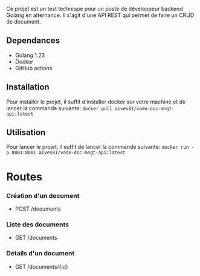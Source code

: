 Ce projet est un test technique pour un poste de développeur backend Golang en alternance.
Il s'agit d'une API REST qui permet de faire un CRUD de document.

## Dependances
- Golang 1.23
- Docker
- GitHub actions

## Installation
Pour installer le projet, il suffit d'installer docker sur votre machine et de lancer la commande suivante:
```docker pull aives81/vade-doc-mngt-api:latest```

## Utilisation
Pour lancer le projet, il suffit de lancer la commande suivante:
```docker run -p 8001:8001 aives81/vade-doc-mngt-api:latest```

# Routes
### Création d'un document
- POST /documents
### Liste des documents
- GET /documents
### Détails d'un document
- GET /documents/{id}
